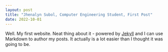 ```yaml
---
layout: post
title: "Jhenalyn Subol, Computer Engineering Student, First Post"
date: 2022-10-01
---
```


Well. My first website. Neat thing about it - powered by [Jekyll](http://jekyllrb.com) and I can use Markdown to author my posts. It actually is a lot easier than I thought it was going to be.
